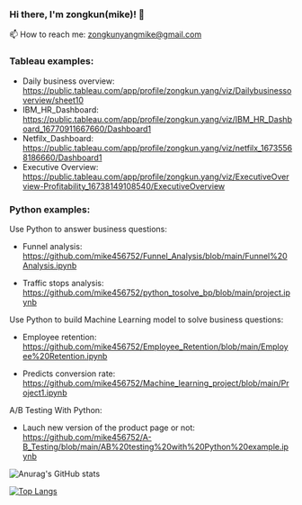 ### Hi there, I'm zongkun(mike)! 👋

📫 How to reach me: zongkunyangmike@gmail.com

### Tableau examples:

- Daily business overview: https://public.tableau.com/app/profile/zongkun.yang/viz/Dailybusinessoverview/sheet10
- IBM_HR_Dashboard: https://public.tableau.com/app/profile/zongkun.yang/viz/IBM_HR_Dashboard_16770911667660/Dashboard1
- Netfilx_Dashboard: https://public.tableau.com/app/profile/zongkun.yang/viz/netfilx_16735568186660/Dashboard1
- Executive Overview: https://public.tableau.com/app/profile/zongkun.yang/viz/ExecutiveOverview-Profitability_16738149108540/ExecutiveOverview

### Python examples:

Use Python to answer business questions: 
- Funnel analysis: https://github.com/mike456752/Funnel_Analysis/blob/main/Funnel%20Analysis.ipynb

- Traffic stops analysis: https://github.com/mike456752/python_tosolve_bp/blob/main/project.ipynb

Use Python to build Machine Learning model to solve business questions: 
- Employee retention: https://github.com/mike456752/Employee_Retention/blob/main/Employee%20Retention.ipynb

- Predicts conversion rate: https://github.com/mike456752/Machine_learning_project/blob/main/Project1.ipynb

A/B Testing With Python:

- Lauch new version of the product page or not: https://github.com/mike456752/A-B_Testing/blob/main/AB%20testing%20with%20Python%20example.ipynb


![Anurag's GitHub stats](https://github-readme-stats.vercel.app/api?username=mike456752&show_icons=true&theme=radical)

[![Top Langs](https://github-readme-stats.vercel.app/api/top-langs/?username=mike456752&layout=compact)](https://github.com/anuraghazra/github-readme-stats)
